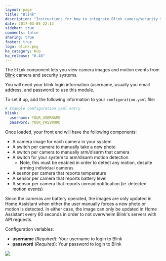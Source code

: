 ```yaml
---
layout: page
title: "Blink"
description: "Instructions for how to integrate Blink camera/security system within Home Assistant."
date: 2017-03-05 22:13
sidebar: true
comments: false
sharing: true
footer: true
logo: blink.png
ha_category: Hub
ha_release: "0.40"
---
```


The `blink` component lets you view camera images and motion events from [Blink](http://blinkforhome.com) camera and security systems.

You will need your blink login information (username, usually you email address, and password) to use this module.

To set it up, add the following information to your `configuration.yaml` file:

```yaml
# Example configuration.yaml entry
blink:
  username: YOUR_USERNAME
  password: YOUR_PASSWORD
```

Once loaded, your front end will have the following components:
* A camera image for each camera in your system
* A switch per camera to manually take a new photo
* A switch per camera to manually arm/disarm that camera
* A switch for your system to arm/disarm motion detection 
    * Note, this must be enabled in order to detect any motion, despite arming individual cameras
* A sesnor per camera that reports temperature
* A sensor per camera that reports battery level
* A sensor per camera that reports unread notification (ie. detected motion events)

Since the cameras are battery operated, the images are only updated in Home Assistant when either the user manually forces a new photo or motion is detected.  In either case, the image can only be updated in Home Assistant every 60 seconds in order to not overwhelm Blink's servers with API requests.

Configuration variables:

- **username** (*Required*): Your username to login to Blink
- **password** (*Required*): Your password to login to Blink

<p class='img'>
  <img src='{{site_root}}/images/screenshots/blink_example_frontend.png' />
</p>
